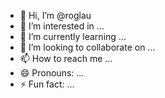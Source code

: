 - 👋 Hi, I’m @roglau
- 👀 I’m interested in ...
- 🌱 I’m currently learning ...
- 💞️ I’m looking to collaborate on ...
- 📫 How to reach me ...
- 😄 Pronouns: ...
- ⚡ Fun fact: ...

<!---
roglau/roglau is a ✨ special ✨ repository because its `README.md` (this file) appears on your GitHub profile.
You can click the Preview link to take a look at your changes.
--->

